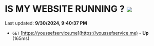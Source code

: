 # IS MY WEBSITE RUNNING ? [![](https://img.shields.io/static/v1?label=Sponsor&message=%E2%9D%A4&logo=GitHub&color=%23fe8e86)](https://github.com/sponsors/Youssef-Lehmam)

Last updated: **9/30/2024, 9:40:37 PM**

- `GET` [https://youssefservice.me](https://youssefservice.me) - **Up** (165ms)

